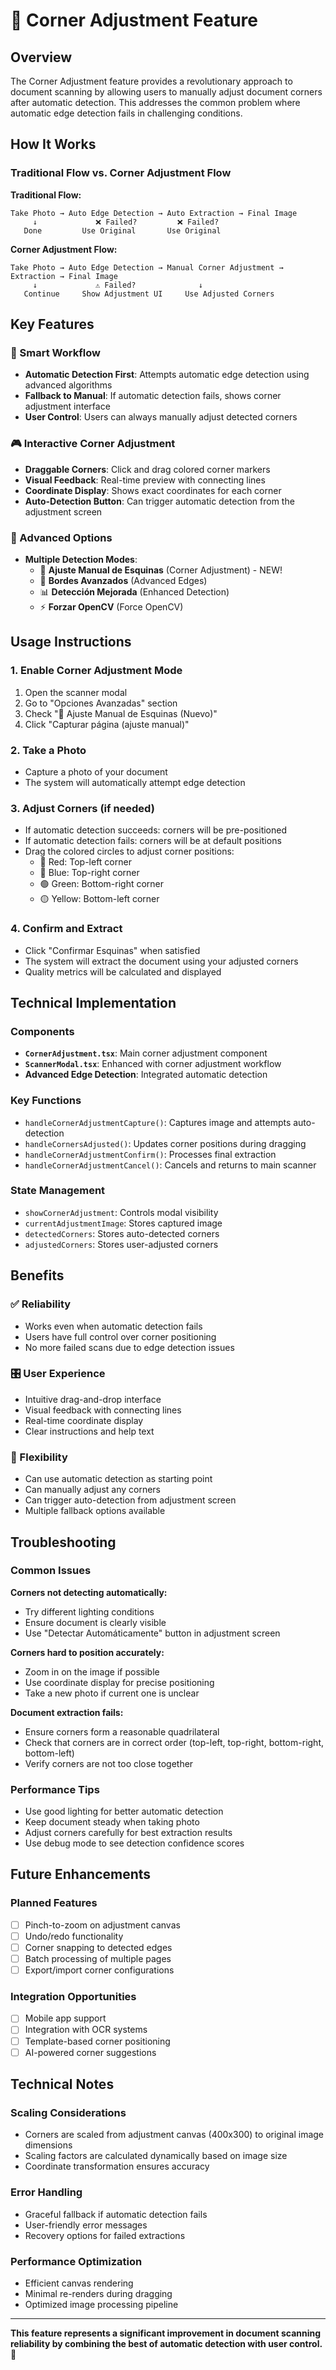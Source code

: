 # 🎯 Corner Adjustment Feature

## Overview
The Corner Adjustment feature provides a revolutionary approach to document scanning by allowing users to manually adjust document corners after automatic detection. This addresses the common problem where automatic edge detection fails in challenging conditions.

## How It Works

### Traditional Flow vs. Corner Adjustment Flow

**Traditional Flow:**
```
Take Photo → Auto Edge Detection → Auto Extraction → Final Image
     ↓             ❌ Failed?         ❌ Failed?
   Done         Use Original       Use Original
```

**Corner Adjustment Flow:**
```
Take Photo → Auto Edge Detection → Manual Corner Adjustment → Extraction → Final Image
     ↓             ⚠️ Failed?              ↓
   Continue     Show Adjustment UI     Use Adjusted Corners
```

## Key Features

### 🎯 Smart Workflow
- **Automatic Detection First**: Attempts automatic edge detection using advanced algorithms
- **Fallback to Manual**: If automatic detection fails, shows corner adjustment interface
- **User Control**: Users can always manually adjust detected corners

### 🎮 Interactive Corner Adjustment
- **Draggable Corners**: Click and drag colored corner markers
- **Visual Feedback**: Real-time preview with connecting lines
- **Coordinate Display**: Shows exact coordinates for each corner
- **Auto-Detection Button**: Can trigger automatic detection from the adjustment screen

### 🔧 Advanced Options
- **Multiple Detection Modes**:
  - 🎯 **Ajuste Manual de Esquinas** (Corner Adjustment) - NEW!
  - 🔧 **Bordes Avanzados** (Advanced Edges)
  - 📊 **Detección Mejorada** (Enhanced Detection)
  - ⚡ **Forzar OpenCV** (Force OpenCV)

## Usage Instructions

### 1. Enable Corner Adjustment Mode
1. Open the scanner modal
2. Go to "Opciones Avanzadas" section
3. Check "🎯 Ajuste Manual de Esquinas (Nuevo)"
4. Click "Capturar página (ajuste manual)"

### 2. Take a Photo
- Capture a photo of your document
- The system will automatically attempt edge detection

### 3. Adjust Corners (if needed)
- If automatic detection succeeds: corners will be pre-positioned
- If automatic detection fails: corners will be at default positions
- Drag the colored circles to adjust corner positions:
  - 🔴 Red: Top-left corner
  - 🔵 Blue: Top-right corner
  - 🟢 Green: Bottom-right corner
  - 🟡 Yellow: Bottom-left corner

### 4. Confirm and Extract
- Click "Confirmar Esquinas" when satisfied
- The system will extract the document using your adjusted corners
- Quality metrics will be calculated and displayed

## Technical Implementation

### Components
- **`CornerAdjustment.tsx`**: Main corner adjustment component
- **`ScannerModal.tsx`**: Enhanced with corner adjustment workflow
- **Advanced Edge Detection**: Integrated automatic detection

### Key Functions
- `handleCornerAdjustmentCapture()`: Captures image and attempts auto-detection
- `handleCornersAdjusted()`: Updates corner positions during dragging
- `handleCornerAdjustmentConfirm()`: Processes final extraction
- `handleCornerAdjustmentCancel()`: Cancels and returns to main scanner

### State Management
- `showCornerAdjustment`: Controls modal visibility
- `currentAdjustmentImage`: Stores captured image
- `detectedCorners`: Stores auto-detected corners
- `adjustedCorners`: Stores user-adjusted corners

## Benefits

### ✅ Reliability
- Works even when automatic detection fails
- Users have full control over corner positioning
- No more failed scans due to edge detection issues

### 🎛️ User Experience
- Intuitive drag-and-drop interface
- Visual feedback with connecting lines
- Real-time coordinate display
- Clear instructions and help text

### 🔄 Flexibility
- Can use automatic detection as starting point
- Can manually adjust any corners
- Can trigger auto-detection from adjustment screen
- Multiple fallback options available

## Troubleshooting

### Common Issues

**Corners not detecting automatically:**
- Try different lighting conditions
- Ensure document is clearly visible
- Use "Detectar Automáticamente" button in adjustment screen

**Corners hard to position accurately:**
- Zoom in on the image if possible
- Use coordinate display for precise positioning
- Take a new photo if current one is unclear

**Document extraction fails:**
- Ensure corners form a reasonable quadrilateral
- Check that corners are in correct order (top-left, top-right, bottom-right, bottom-left)
- Verify corners are not too close together

### Performance Tips

- Use good lighting for better automatic detection
- Keep document steady when taking photo
- Adjust corners carefully for best extraction results
- Use debug mode to see detection confidence scores

## Future Enhancements

### Planned Features
- [ ] Pinch-to-zoom on adjustment canvas
- [ ] Undo/redo functionality
- [ ] Corner snapping to detected edges
- [ ] Batch processing of multiple pages
- [ ] Export/import corner configurations

### Integration Opportunities
- [ ] Mobile app support
- [ ] Integration with OCR systems
- [ ] Template-based corner positioning
- [ ] AI-powered corner suggestions

## Technical Notes

### Scaling Considerations
- Corners are scaled from adjustment canvas (400x300) to original image dimensions
- Scaling factors are calculated dynamically based on image size
- Coordinate transformation ensures accuracy

### Error Handling
- Graceful fallback if automatic detection fails
- User-friendly error messages
- Recovery options for failed extractions

### Performance Optimization
- Efficient canvas rendering
- Minimal re-renders during dragging
- Optimized image processing pipeline

---

**This feature represents a significant improvement in document scanning reliability by combining the best of automatic detection with user control.** 🎉
